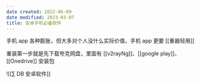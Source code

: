 ```yaml
---
date created: 2022-06-09
date modified: 2023-03-07
title: 安卓手机必备软件
---
```


手机 app 各种膨胀，但大多对个人没什么实际价值，手机 app 更要 [[重器轻用]]

重装第一步就是先下载夸克网盘，里面有 [[v2rayNg]]、[[google play]]、[[Onedrive]] 安装包

![[∑ DB 安卓软件]]

